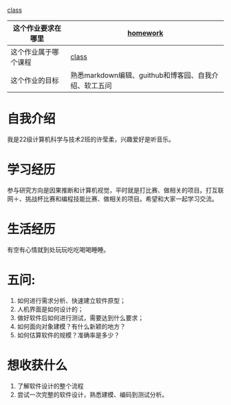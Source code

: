 [class](https://edu.cnblogs.com/campus/gdgy/CSGrade22-12)

|这个作业要求在哪里|[homework](https://edu.cnblogs.com/campus/gdgy/CSGrade22-12/homework/13219)|
| ---- | ---- |
|这个作业属于哪个课程|[class](https://edu.cnblogs.com/campus/gdgy/CSGrade22-12)|
|这个作业的目标|熟悉markdown编辑、guithub和博客园、自我介绍、软工五问|

# 自我介绍
  我是22级计算机科学与技术2班的许莹柔，兴趣爱好是听音乐。
# 学习经历
参与研究方向是因果推断和计算机视觉，平时就是打比赛、做相关的项目。打互联网＋、挑战杯比赛和编程技能比赛、做相关的项目。希望和大家一起学习交流。
# 生活经历
有空有心情就到处玩玩吃吃喝喝睡睡。
# 五问:
1. 如何进行需求分析、快速建立软件原型；
2. 人机界面是如何设计的；
3. 做好软件后如何进行测试，需要达到什么要求；
4. 如何面向对象建模？有什么新颖的地方？
5. 如何估算软件的规模？准确率是多少？
# 想收获什么
1. 了解软件设计的整个流程
2. 尝试一次完整的软件设计，熟悉建模、编码到测试分析。
